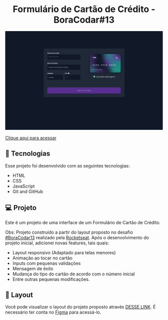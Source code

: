 <h1 align="center"> Formulário de Cartão de Crédito - BoraCodar#13 </h1>

![preview](./.github/preview.png)

[Clique aqui para acessar](https://maik-emanoel.github.io/credit-card-form/)

## 🚀 Tecnologias

Esse projeto foi desenvolvido com as seguintes tecnologias:

- HTML
- CSS
- JavaScript
- Git and GitHub

## 💻 Projeto

Este é um projeto de uma interface de um Formulário de Cartão de Crédito.<br>

Obs: Projeto construído a partir do layout proposto no desafio [#BoraCodar13](https://boracodar.dev/) realizado pela [Rocketseat](https://rocketseat.com.br).
Após o desenvolvimento do projeto inicial, adicionei novas features, tais quais:

- Layout responsivo (Adaptado para telas menores)
- Animação ao tocar no cartão
- Inputs com pequenas validações
- Mensagem de êxito
- Mudança do tipo do cartão de acordo com o número inicial
- Entre outras pequenas modificações.

## 🔖 Layout

Você pode visualizar o layout do projeto proposto através [DESSE LINK](https://www.figma.com/community/file/1222904930776225825). É necessário ter conta no [Figma](https://figma.com) para acessá-lo.